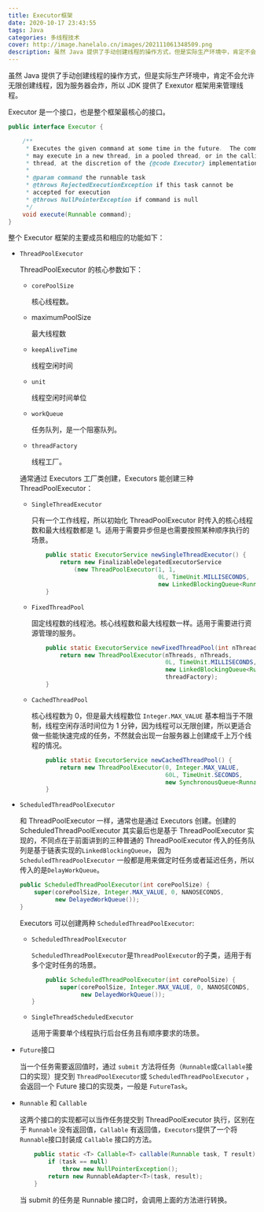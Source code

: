 ```yaml
---
title: Executor框架
date: 2020-10-17 23:43:55
tags: Java
categories: 多线程技术
cover: http://image.hanelalo.cn/images/202111061348509.png
description: 虽然 Java 提供了手动创建线程的操作方式，但是实际生产环境中，肯定不会允许无限创建线程，因为服务器会炸，所以 JDK 提供了 Exexutor 框架用来管理线程。
---
```


虽然 Java 提供了手动创建线程的操作方式，但是实际生产环境中，肯定不会允许无限创建线程，因为服务器会炸，所以 JDK 提供了 Exexutor 框架用来管理线程。

Executor 是一个接口，也是整个框架最核心的接口。

```java
public interface Executor {

    /**
     * Executes the given command at some time in the future.  The command
     * may execute in a new thread, in a pooled thread, or in the calling
     * thread, at the discretion of the {@code Executor} implementation.
     *
     * @param command the runnable task
     * @throws RejectedExecutionException if this task cannot be
     * accepted for execution
     * @throws NullPointerException if command is null
     */
    void execute(Runnable command);
}
```

整个 Executor 框架的主要成员和相应的功能如下：

* `ThreadPoolExecutor`

  ThreadPoolExecutor 的核心参数如下：

  * `corePoolSize`

    核心线程数。

  * maximumPoolSize

    最大线程数

  * `keepAliveTime`

    线程空闲时间

  * `unit`

    线程空闲时间单位

  * `workQueue`

    任务队列，是一个阻塞队列。

  * `threadFactory`

    线程工厂。

  通常通过 Executors 工厂类创建，Executors 能创建三种 ThreadPoolExecutor：

  * `SingleThreadExecutor`

    只有一个工作线程，所以初始化 ThreadPoolExecutor 时传入的核心线程数和最大线程数都是 1。适用于需要异步但是也需要按照某种顺序执行的场景。

    ```java
        public static ExecutorService newSingleThreadExecutor() {
            return new FinalizableDelegatedExecutorService
                (new ThreadPoolExecutor(1, 1,
                                        0L, TimeUnit.MILLISECONDS,
                                        new LinkedBlockingQueue<Runnable>()));
        }
    ```

  * `FixedThreadPool`

    固定线程数的线程池。核心线程数和最大线程数一样。适用于需要进行资源管理的服务。

    ```java
        public static ExecutorService newFixedThreadPool(int nThreads, ThreadFactory threadFactory) {
            return new ThreadPoolExecutor(nThreads, nThreads,
                                          0L, TimeUnit.MILLISECONDS,
                                          new LinkedBlockingQueue<Runnable>(),
                                          threadFactory);
        }
    ```

  * `CachedThreadPool`

    核心线程数为 0，但是最大线程数位 `Integer.MAX_VALUE` 基本相当于不限制，线程空闲存活时间位为 1 分钟，因为线程可以无限创建，所以更适合做一些能快速完成的任务，不然就会出现一台服务器上创建成千上万个线程的情况。

    ```java
        public static ExecutorService newCachedThreadPool() {
            return new ThreadPoolExecutor(0, Integer.MAX_VALUE,
                                          60L, TimeUnit.SECONDS,
                                          new SynchronousQueue<Runnable>());
        }
    ```

* `ScheduledThreadPoolExecutor`

  和 ThreadPoolExecutor 一样，通常也是通过 Executors 创建。创建的 ScheduledThreadPoolExecutor 其实最后也是基于 ThreadPoolExecutor 实现的，不同点在于前面讲到的三种普通的 ThreadPoolExecutor 传入的任务队列是基于链表实现的`LinkedBlockingQueue`， 因为 `ScheduledThreadPoolExecutor` 一般都是用来做定时任务或者延迟任务，所以传入的是`DelayWorkQueue`。

  ```java
  public ScheduledThreadPoolExecutor(int corePoolSize) {
      super(corePoolSize, Integer.MAX_VALUE, 0, NANOSECONDS,
            new DelayedWorkQueue());
  }
  ```

  Executors 可以创建两种 `ScheduledThreadPoolExecutor`:

  * `ScheduledThreadPoolExecutor`

    `ScheduledThreadPoolExecutor`是`ThreadPoolExecutor`的子类，适用于有多个定时任务的场景。
    
    ```java
        public ScheduledThreadPoolExecutor(int corePoolSize) {
            super(corePoolSize, Integer.MAX_VALUE, 0, NANOSECONDS,
                  new DelayedWorkQueue());
    }
    ```
    
  * `SingleThreadScheduledExecutor`
  
    适用于需要单个线程执行后台任务且有顺序要求的场景。
  
* `Future`接口

  当一个任务需要返回值时，通过 `submit` 方法将任务（`Runnable`或`Callable`接口的实现）提交到 `ThreadPoolExecutor`或 `ScheduledThreadPoolExecutor` ，会返回一个 Future 接口的实现类，一般是 `FutureTask`。

* `Runnable` 和 `Callable`

  这两个接口的实现都可以当作任务提交到 ThreadPoolExecutor 执行，区别在于 `Runnable` 没有返回值，`Callable` 有返回值，`Executors`提供了一个将 `Runnable`接口封装成 `Callable` 接口的方法。

  ```java
      public static <T> Callable<T> callable(Runnable task, T result) {
          if (task == null)
              throw new NullPointerException();
          return new RunnableAdapter<T>(task, result);
      }
  ```

  当 submit 的任务是 Runnable 接口时，会调用上面的方法进行转换。
